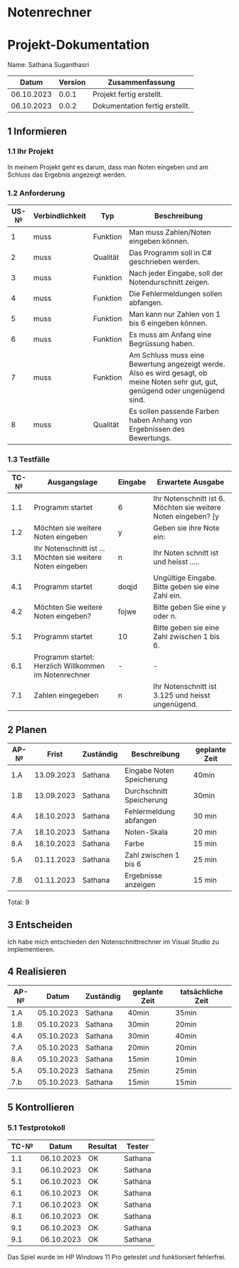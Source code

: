 # Notenrechner

# Projekt-Dokumentation

Name: Sathana Suganthasri

| Datum | Version | Zusammenfassung                                              |
| ----- | ------- | ------------------------------------------------------------ |
| 06.10.2023 | 0.0.1     | Projekt fertig erstellt.|
| 06.10.2023 | 0.0.2     | Dokumentation fertig erstellt.|


## 1 Informieren

### 1.1 Ihr Projekt

In meinem Projekt geht es darum, dass man Noten eingeben und am Schluss das Ergebnis angezeigt werden. 

### 1.2 Anforderung

| US-№ | Verbindlichkeit | Typ  | Beschreibung                       |
| ---- | --------------- | ---- | ---------------------------------- |
| 1 | muss | Funktion | Man muss Zahlen/Noten eingeben können. |
| 2 | muss | Qualität | Das Programm soll in C# geschrieben werden.|
| 3 | muss | Funktion | Nach jeder Eingabe, soll der Notendurschnitt zeigen. |
| 4 | muss | Funktion | Die Fehlermeldungen sollen abfangen.|
| 5 | muss | Funktion | Man kann nur Zahlen von 1 bis 6 eingeben können.|
| 6 | muss | Funktion | Es muss am Anfang eine Begrüssung haben.|
| 7 | muss | Funktion | Am Schluss muss eine Bewertung angezeigt werde. Also es wird gesagt, ob meine Noten sehr gut, gut, genügend oder ungenügend sind.|
| 8 | muss| Qualität| Es sollen passende Farben haben Anhang von Ergebnissen des Bewertungs.|



### 1.3 Testfälle

| TC-№ | Ausgangslage | Eingabe | Erwartete Ausgabe |
| ---- | ------------ | ------- | ----------------- |
| 1.1 | Programm startet | 6 | Ihr Notenschnitt ist 6. Möchten sie weitere Noten eingeben? [y|n]|
| 1.2 | Möchten sie weitere Noten eingeben | y | Geben sie ihre Note ein: |
| 3.1 | Ihr Notenschnitt ist ... Möchten sie weitere Noten eingeben | n | Ihr Noten schnitt ist und heisst .....  |
| 4.1 | Programm startet | doqjd | Ungültige Eingabe. Bitte geben sie eine Zahl ein.|
| 4.2 | Möchten Sie weitere Noten eingeben? | fojwe | Bitte geben Sie eine y oder n.|
| 5.1 | Programm startet | 10 | Bitte geben sie eine Zahl zwischen 1 bis 6. |
| 6.1 | Programm startet: Herzlich Willkommen im Notenrechner | - | - |
| 7.1 | Zahlen eingegeben | n | Ihr Notenschnitt ist 3.125 und heisst ungenügend. |



## 2 Planen

| AP-№ | Frist | Zuständig | Beschreibung | geplante Zeit |
| ---- | ----- | --------- | ------------ | ------------- |
| 1.A | 13.09.2023 | Sathana | Eingabe Noten Speicherung | 40min |
| 1.B | 13.09.2023 | Sathana | Durchschnitt Speicherung  | 30min |
| 4.A | 18.10.2023 | Sathana | Fehlermeldung abfangen | 30 min|         
| 7.A | 18.10.2023 | Sathana | Noten-Skala | 20 min |
| 8.A | 18.10.2023 | Sathana | Farbe | 15 min|
| 5.A | 01.11.2023 | Sathana | Zahl zwischen 1 bis 6 | 25 min |
| 7.B | 01.11.2023 | Sathana | Ergebnisse anzeigen| 15 min |


Total: 9


## 3 Entscheiden

Ich habe mich entschieden den Notenschnittrechner im Visual Studio zu implementieren.


## 4 Realisieren

| AP-№ | Datum | Zuständig | geplante Zeit | tatsächliche Zeit |
| ---- | ----- | --------- | ------------- | ----------------- |
| 1.A  | 05.10.2023 | Sathana | 40min | 35min |
| 1.B  | 05.10.2023 | Sathana | 30min | 20min |
| 4.A  | 05.10.2023 | Sathana | 30min | 40min |
| 7.A  | 05.10.2023 | Sathana | 20min | 20min|
| 8.A  | 05.10.2023 | Sathana | 15min | 10min |
| 5.A  | 05.10.2023 | Sathana | 25min | 25min |
| 7.b  | 05.10.2023 | Sathana | 15min | 15min |


## 5 Kontrollieren

### 5.1 Testprotokoll

| TC-№ | Datum | Resultat | Tester |
| ---- | ----- | -------- | ------ |
| 1.1  | 06.10.2023 | OK | Sathana |
| 3.1  | 06.10.2023 | OK | Sathana |
| 5.1  | 06.10.2023 | OK | Sathana |
| 6.1  | 06.10.2023 | OK | Sathana |
| 7.1  | 06.10.2023 | OK | Sathana |
| 8.1  | 06.10.2023 | OK | Sathana |
| 9.1  | 06.10.2023 | OK | Sathana |
| 9.1  | 06.10.2023 | OK | Sathana |


Das Spiel wurde im HP Windows 11 Pro getestet und funktioniert fehlerfrei.

